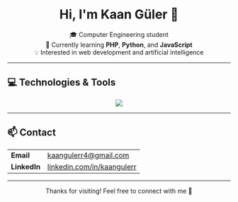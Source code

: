 <h1 align="center">Hi, I'm Kaan Güler 👋</h1>

<p align="center">
  🎓 Computer Engineering student <br>
  🌱 Currently learning <strong>PHP</strong>, <strong>Python</strong>, and <strong>JavaScript</strong> <br>
  💡 Interested in web development and artificial intelligence <br>
</p>

---

## 💻 Technologies & Tools

<div align="center">
  <img src="https://skillicons.dev/icons?i=php,js,python,html,css,mysql" />
</div>

---

## 📫 Contact

<table align="center">
  <tr>
    <td><strong>Email</strong></td>
    <td><a href="mailto:kaangulerr4@gmail.com">kaangulerr4@gmail.com</a></td>
  </tr>
  <tr>
    <td><strong>LinkedIn</strong></td>
    <td><a href="https://linkedin.com/in/kaangulerr" target="_blank">linkedin.com/in/kaangulerr</a></td>
  </tr>
  
</table>

---

<p align="center">
  Thanks for visiting! Feel free to connect with me 🤝
</p>
